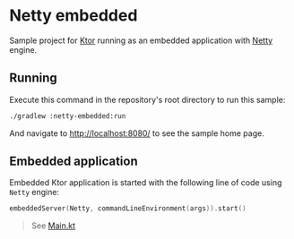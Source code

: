# Netty embedded

Sample project for [Ktor](http://ktor.io) running as an embedded application with 
[Netty](https://netty.io) engine.

## Running

Execute this command in the repository's root directory to run this sample:

```bash
./gradlew :netty-embedded:run
```
 
And navigate to [http://localhost:8080/](http://localhost:8080/) to see the sample home page.  

## Embedded application 

Embedded Ktor application is started with the following line of code using `Netty` engine:

```kotlin
embeddedServer(Netty, commandLineEnvironment(args)).start()
```

> See [Main.kt](src/Main.kt)

